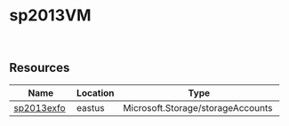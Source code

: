 # sp2013VM 
 
## Resources


| Name | Location | Type |
| --- | --- | --- |
| [sp2013exfo](sp2013exfo-618648115.md)  | eastus  | Microsoft.Storage/storageAccounts  |



